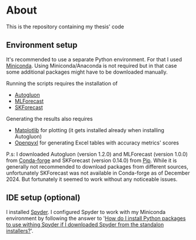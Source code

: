 # About

This is the repository containing my thesis' code

## Environment setup
It's recommended to use a separate Python environment. For that I used [Miniconda](https://docs.anaconda.com/miniconda/).
Using Miniconda/Anaconda is not required but in that case some additional packages might have to be downloaded manually.

Running the scripts requires the installation of
* [Autogluon](https://auto.gluon.ai/stable/install.html)
* [MLForecast](https://nixtlaverse.nixtla.io/mlforecast/index.html)
* [SKForecast](https://skforecast.org/0.14.0/index.html)

Generating the results also requires
* [Matplotlib](https://matplotlib.org/stable/) for plotting (it gets installed already when installing Autogluon)
* [Openpyxl](https://anaconda.org/conda-forge/openpyxl) for generating Excel tables with accuracy metrics' scores

P.s: I downloaded Autogluon (version 1.2.0) and MLForecast (version 1.0.0) from [Conda-forge](https://conda-forge.org/) and SKForecast (version 0.14.0)
from [Pip](https://pypi.org/project/pip/). While it is generally not recommended to download packages from different sources, unfortunately SKForecast 
was not available in Conda-forge as of December 2024. But fortunately it seemed to work without any noticeable issues.

## IDE setup (optional)
I installed [Spyder](https://www.spyder-ide.org/). I configured Spyder to work with my Miniconda environment by following
the answer to '[How do I install Python packages to use withing Spyder if I downloaded Spyder from the standalon installers?](https://docs.spyder-ide.org/5/faq.html#using-spyder)'.
